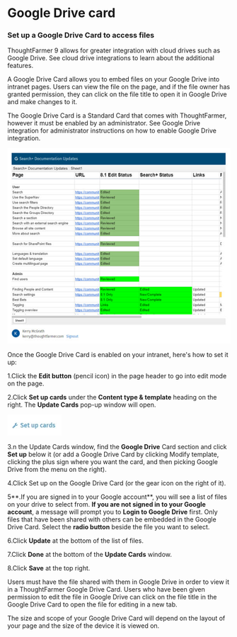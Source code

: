 # Google Drive card

### Set up a Google Drive Card to access files

ThoughtFarmer 9 allows for greater integration with cloud drives such as Google Drive. See cloud drive integrations to learn about the additional features.  
  
A Google Drive Card allows you to embed files on your Google Drive into intranet pages. Users can view the file on the page, and if the file owner has granted permission, they can click on the file title to open it in Google Drive and make changes to it.  
  
The Google Drive Card is a Standard Card that comes with ThoughtFarmer, however it must be enabled by an administrator. See Google Drive integration for administrator instructions on how to enable Google Drive integration.

![](../../../.gitbook/assets/1%20%2873%29.jpg)



Once the Google Drive Card is enabled on your intranet, here's how to set it up:  
 

1.Click the **Edit button** \(pencil icon\) in the page header to go into edit mode on the page.

2.Click **Set up cards** under the **Content type & template** heading on the right. The **Update Cards** pop-up window will open.

![](../../../.gitbook/assets/2%20%2870%29.jpg)



3.n the Update Cards window, find the **Google Drive** Card section and click **Set up** below it \(or add a Google Drive Card by clicking Modify template, clicking the plus sign where you want the card, and then picking Google Drive from the menu on the right\).

4.Click Set up on the Google Drive Card \(or the gear icon on the right of it\).

5**.If you are signed in to your Google account**, you will see a list of files on your drive to select from. **If you are not signed in to your Google account**, a message will prompt you to **Login to Google Drive** first. Only files that have been shared with others can be embedded in the Google Drive Card. Select the **radio button** beside the file you want to select.

6.Click **Update** at the bottom of the list of files.

7.Click **Done** at the bottom of the **Update Cards** window.

8.Click **Save** at the top right.

  
Users must have the file shared with them in Google Drive in order to view it in a ThoughtFarmer Google Drive Card. Users who have been given permission to edit the file in Google Drive can click on the file title in the Google Drive Card to open the file for editing in a new tab.  
  
The size and scope of your Google Drive Card will depend on the layout of your page and the size of the device it is viewed on.  
 

